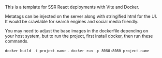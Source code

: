 This is a template for SSR React deployments with Vite and Docker.

Metatags can be injected on the server along with stringified html for the UI. It would be crawlable for search engines and social media friendly.

You may need to adjust the base images in the dockerfile depending on your host system, but to run the project, first install docker, then run these commands.

`docker build -t project-name .`
`docker run -p 8080:8080 project-name`
